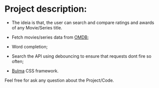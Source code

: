 # Project description:
- The ideia is that, the user can search and compare ratings and awards of any Movie/Series title.

- Fetch movies/series data from [OMDB](http://www.omdbapi.com/);
- Word completion;
- Search the API using debouncing to ensure that requests dont fire so often;
- [Bulma](https://bulma.io/) CSS framework.

Feel free for ask any question about the Project/Code.

